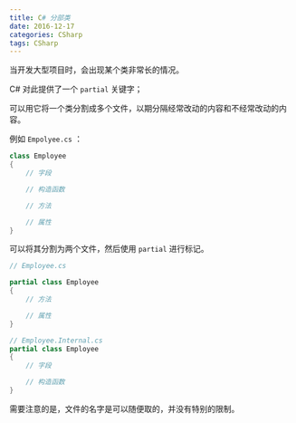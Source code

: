 ```yaml
---
title: C# 分部类
date: 2016-12-17
categories: CSharp
tags: CSharp
---
```


当开发大型项目时，会出现某个类非常长的情况。

C# 对此提供了一个 `partial` 关键字；

可以用它将一个类分割成多个文件，以期分隔经常改动的内容和不经常改动的内容。

<!-- more -->

例如 `Empolyee.cs` ：

```csharp
class Employee
{
    // 字段

    // 构造函数

    // 方法

    // 属性
}
```


可以将其分割为两个文件，然后使用 `partial` 进行标记。

```csharp
// Employee.cs

partial class Employee
{
    // 方法

    // 属性
}
```

```csharp
// Employee.Internal.cs
partial class Employee
{
    // 字段

    // 构造函数
}
```

需要注意的是，文件的名字是可以随便取的，并没有特别的限制。
